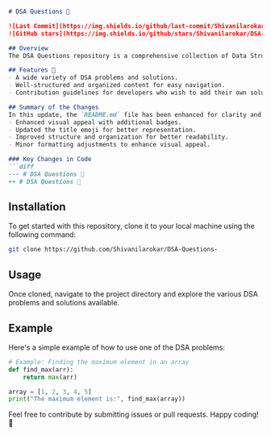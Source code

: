 ```markdown
# DSA Questions 📖

![Last Commit](https://img.shields.io/github/last-commit/Shivanilarokar/DSA-Questions-)
![GitHub stars](https://img.shields.io/github/stars/Shivanilarokar/DSA-Questions-?style=social)

## Overview
The DSA Questions repository is a comprehensive collection of Data Structures and Algorithms (DSA) problems and solutions designed to help developers enhance their coding skills.

## Features 🚀
- A wide variety of DSA problems and solutions.
- Well-structured and organized content for easy navigation.
- Contribution guidelines for developers who wish to add their own solutions.

## Summary of the Changes
In this update, the `README.md` file has been enhanced for clarity and presentation. Key updates include:
- Enhanced visual appeal with additional badges.
- Updated the title emoji for better representation.
- Improved structure and organization for better readability.
- Minor formatting adjustments to enhance visual appeal.

### Key Changes in Code
```diff
--- # DSA Questions 🤖
++ # DSA Questions 📖
```

## Installation
To get started with this repository, clone it to your local machine using the following command:
```bash
git clone https://github.com/Shivanilarokar/DSA-Questions-
```

## Usage
Once cloned, navigate to the project directory and explore the various DSA problems and solutions available.

## Example
Here's a simple example of how to use one of the DSA problems:

```python
# Example: Finding the maximum element in an array
def find_max(arr):
    return max(arr)

array = [1, 2, 3, 4, 5]
print("The maximum element is:", find_max(array))
```

Feel free to contribute by submitting issues or pull requests. Happy coding! 🎉
```